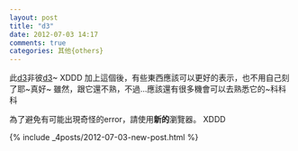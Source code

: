 ```yaml
---
layout: post
title: "d3"
date: 2012-07-03 14:17
comments: true
categories: 其他{others}
---
```


此[d3](https://github.com/mbostock/d3)非彼[d3](http://tw.battle.net/d3/zh/)~ XDDD
加上這個後，有些東西應該可以更好的表示，也不用自己刻了耶~真好~
雖然，跟它還不熟，不過...應該還有很多機會可以去熟悉它的~科科科

為了避免有可能出現奇怪的error，請使用**新的**瀏覽器。 XDDD



<!-- more -->

{% include _4posts/2012-07-03-new-post.html %}
<div class="d3"></div>
<div class="d3"></div>
<div class="d3"></div>

<div id="multilines"></div>
